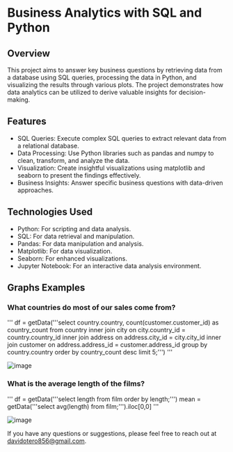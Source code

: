 # Business Analytics with SQL and Python
## Overview
This project aims to answer key business questions by retrieving data from a database using SQL queries, processing the data in Python, and visualizing the results through various plots. The project demonstrates how data analytics can be utilized to derive valuable insights for decision-making.

## Features
- SQL Queries: Execute complex SQL queries to extract relevant data from a relational database.
- Data Processing: Use Python libraries such as pandas and numpy to clean, transform, and analyze the data.
- Visualization: Create insightful visualizations using matplotlib and seaborn to present the findings effectively.
- Business Insights: Answer specific business questions with data-driven approaches.
  
## Technologies Used
- Python: For scripting and data analysis.
- SQL: For data retrieval and manipulation.
- Pandas: For data manipulation and analysis.
- Matplotlib: For data visualization.
- Seaborn: For enhanced visualizations.
- Jupyter Notebook: For an interactive data analysis environment.

## Graphs Examples
### What countries do most of our sales come from?

'''
df = getData('''select country.country, count(customer.customer_id) as country_count from country
inner join city
on city.country_id = country.country_id
inner join address
on address.city_id = city.city_id
inner join customer
on address.address_id = customer.address_id
group by country.country
order by country_count desc
limit 5;''')
'''

![image](https://github.com/user-attachments/assets/9b28778c-eecf-4ee7-a18e-24c91f95d8f5)

### What is the average length of the films?

'''
df = getData('''select length from film
order by length;''')
mean = getData('''select avg(length) from film;''').iloc[0,0]
'''

![image](https://github.com/user-attachments/assets/553a9ea0-b3a4-4908-b8a3-a23753f9dac1)



If you have any questions or suggestions, please feel free to reach out at davidotero856@gmail.com.
